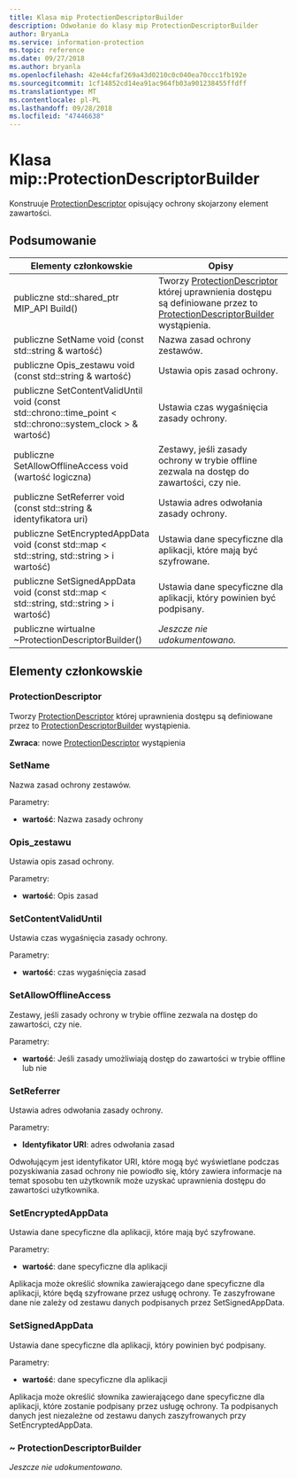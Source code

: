 ```yaml
---
title: Klasa mip ProtectionDescriptorBuilder
description: Odwołanie do klasy mip ProtectionDescriptorBuilder
author: BryanLa
ms.service: information-protection
ms.topic: reference
ms.date: 09/27/2018
ms.author: bryanla
ms.openlocfilehash: 42e44cfaf269a43d0210c0c040ea70ccc1fb192e
ms.sourcegitcommit: 1cf14852cd14ea91ac964fb03a901238455ffdff
ms.translationtype: MT
ms.contentlocale: pl-PL
ms.lasthandoff: 09/28/2018
ms.locfileid: "47446638"
---
```

# <a name="class-mipprotectiondescriptorbuilder"></a>Klasa mip::ProtectionDescriptorBuilder 
Konstruuje [ProtectionDescriptor](class_mip_protectiondescriptor.md) opisujący ochrony skojarzony element zawartości.
  
## <a name="summary"></a>Podsumowanie
 Elementy członkowskie                        | Opisy                                
--------------------------------|---------------------------------------------
publiczne std::shared_ptr MIP_API<ProtectionDescriptor> Build()  |  Tworzy [ProtectionDescriptor](class_mip_protectiondescriptor.md) której uprawnienia dostępu są definiowane przez to [ProtectionDescriptorBuilder](class_mip_protectiondescriptorbuilder.md) wystąpienia.
 publiczne SetName void (const std::string & wartość)  |  Nazwa zasad ochrony zestawów.
 publiczne Opis_zestawu void (const std::string & wartość)  |  Ustawia opis zasad ochrony.
publiczne SetContentValidUntil void (const std::chrono::time_point < std::chrono::system_clock > & wartość)  |  Ustawia czas wygaśnięcia zasady ochrony.
 publiczne SetAllowOfflineAccess void (wartość logiczna)  |  Zestawy, jeśli zasady ochrony w trybie offline zezwala na dostęp do zawartości, czy nie.
 publiczne SetReferrer void (const std::string & identyfikatora uri)  |  Ustawia adres odwołania zasady ochrony.
publiczne SetEncryptedAppData void (const std::map < std::string, std::string > i wartość)  |  Ustawia dane specyficzne dla aplikacji, które mają być szyfrowane.
publiczne SetSignedAppData void (const std::map < std::string, std::string > i wartość)  |  Ustawia dane specyficzne dla aplikacji, który powinien być podpisany.
 publiczne wirtualne ~ProtectionDescriptorBuilder()  | _Jeszcze nie udokumentowano._
  
## <a name="members"></a>Elementy członkowskie
  
### <a name="protectiondescriptor"></a>ProtectionDescriptor
Tworzy [ProtectionDescriptor](class_mip_protectiondescriptor.md) której uprawnienia dostępu są definiowane przez to [ProtectionDescriptorBuilder](class_mip_protectiondescriptorbuilder.md) wystąpienia.

  
**Zwraca**: nowe [ProtectionDescriptor](class_mip_protectiondescriptor.md) wystąpienia
  
### <a name="setname"></a>SetName
Nazwa zasad ochrony zestawów.

Parametry:  
* **wartość**: Nazwa zasady ochrony


  
### <a name="setdescription"></a>Opis_zestawu
Ustawia opis zasad ochrony.

Parametry:  
* **wartość**: Opis zasad


  
### <a name="setcontentvaliduntil"></a>SetContentValidUntil
Ustawia czas wygaśnięcia zasady ochrony.

Parametry:  
* **wartość**: czas wygaśnięcia zasad


  
### <a name="setallowofflineaccess"></a>SetAllowOfflineAccess
Zestawy, jeśli zasady ochrony w trybie offline zezwala na dostęp do zawartości, czy nie.

Parametry:  
* **wartość**: Jeśli zasady umożliwiają dostęp do zawartości w trybie offline lub nie


  
### <a name="setreferrer"></a>SetReferrer
Ustawia adres odwołania zasady ochrony.

Parametry:  
* **Identyfikator URI**: adres odwołania zasad


Odwołującym jest identyfikator URI, które mogą być wyświetlane podczas pozyskiwania zasad ochrony nie powiodło się, który zawiera informacje na temat sposobu ten użytkownik może uzyskać uprawnienia dostępu do zawartości użytkownika.
  
### <a name="setencryptedappdata"></a>SetEncryptedAppData
Ustawia dane specyficzne dla aplikacji, które mają być szyfrowane.

Parametry:  
* **wartość**: dane specyficzne dla aplikacji


Aplikacja może określić słownika zawierającego dane specyficzne dla aplikacji, które będą szyfrowane przez usługę ochrony. Te zaszyfrowane dane nie zależy od zestawu danych podpisanych przez SetSignedAppData.
  
### <a name="setsignedappdata"></a>SetSignedAppData
Ustawia dane specyficzne dla aplikacji, który powinien być podpisany.

Parametry:  
* **wartość**: dane specyficzne dla aplikacji


Aplikacja może określić słownika zawierającego dane specyficzne dla aplikacji, które zostanie podpisany przez usługę ochrony. Ta podpisanych danych jest niezależne od zestawu danych zaszyfrowanych przy SetEncryptedAppData.
  
### <a name="protectiondescriptorbuilder"></a>~ ProtectionDescriptorBuilder
_Jeszcze nie udokumentowano._
